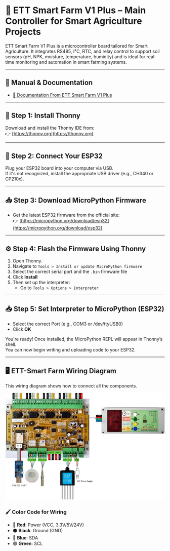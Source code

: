 # 🌾 ETT Smart Farm V1 Plus – Main Controller for Smart Agriculture Projects

ETT Smart Farm V1 Plus is a microcontroller board tailored for Smart Agriculture. It integrates RS485, I²C, RTC, and relay control to support soil sensors (pH, NPK, moisture, temperature, humidity) and is ideal for real-time monitoring and automation in smart farming systems.

---

## 📘 Manual & Documentation

- [🔗 Documentation From ETT Smart Farm V1 Plus](https://www.etteam.com/productI2C_RS485/ET-SMART-FARM-V1P/index.html)

---

## 🧩 Step 1: Install Thonny

Download and install the Thonny IDE from:  
👉 [https://thonny.org](https://thonny.org)

---

## 🔌 Step 2: Connect Your ESP32

Plug your ESP32 board into your computer via USB.  
If it's not recognized, install the appropriate USB driver (e.g., CH340 or CP210x).

---

## 📥 Step 3: Download MicroPython Firmware

- Get the latest ESP32 firmware from the official site:  
  👉 [https://micropython.org/download/esp32](https://micropython.org/download/esp32)

---

## ⚙️ Step 4: Flash the Firmware Using Thonny

1. Open Thonny.
2. Navigate to `Tools > Install or update MicroPython firmware`
3. Select the correct serial port and the `.bin` firmware file
4. Click **Install**
5. Then set up the interpreter:
   - Go to `Tools > Options > Interpreter`

---

## 📥 Step 5: Set Interpreter to MicroPython (ESP32)

- Select the correct Port (e.g., COM3 or /dev/ttyUSB0)
- Click **OK**

You're ready! Once installed, the MicroPython REPL will appear in Thonny’s shell.  
You can now begin writing and uploading code to your ESP32.

---

## 🖥️ ETT-Smart Farm Wiring Diagram

This wiring diagram shows how to connect all the components.

![Wiring Diagram](images/wiring_diagram.jpg)

### 🖌 Color Code for Wiring

- 🔴 **Red**: Power (VCC, 3.3V/5V/24V)
- ⚫ **Black**: Ground (GND)
- 🔵 **Blue**: SDA
- 🟢 **Green**: SCL
